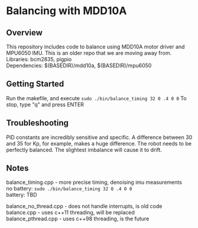 # Balancing with MDD10A

## Overview  
This repository includes code to balance using MDD10A motor driver and MPU6050 IMU. This is an older repo that we are moving away from.  
Libraries: bcm2835, pigpio  
Dependencies: $(BASEDIR)/mdd10a, $(BASEDIR)/mpu6050  


## Getting Started  
Run the makefile, and execute `sudo ./bin/balance_timing 32 0 .4 0 0`
To stop, type "q" and press ENTER

## Troubleshooting
PID constants are incredibly sensitive and specific. A difference between 30 and 35 for Kp, for example, makes a huge difference.
The robot needs to be perfectly balanced. The slightest imbalance will cause it to drift.

## Notes   
balance_timing.cpp - more precise timing, denoising imu measurements  
no battery: `sudo ./bin/balance_timing 32 0 .4 0 0`  
battery: TBD  



balance_no_thread.cpp - does not handle interrupts, is old code   
balance.cpp - uses c++11 threading, will be replaced  
balance_pthread.cpp - uses c++98 threading, is the future
